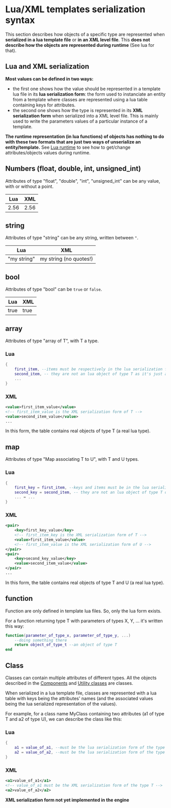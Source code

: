 # Lua/XML templates serialization syntax

This section describes how objects of a specific type are represented
when **serialized in a lua template file** or **in an XML level file**.
This **does not describe how the objects are represented during
runtime** (See lua for that).

## Lua and XML serialization

**Most values can be defined in two ways:**

-   the first one shows how the value should be represented in a
    template lua file in its **lua serialization form**: the form used
    to instanciate an entity from a template where classes are
    represented using a lua table containing keys for attributes.
-   the second one shows how the type is represented in its **XML
    serialization form** when serialized into a XML level file. This is
    mainly used to write the parameters values of a particular instance
    of a template.

**The runtime representation (in lua functions) of objects has nothing
to do with these two formats that are just two ways of unserialize an
entity/template.** See [Lua runtime](lua.md) to see how to get/change attributes/objects
values during runtime.

## Numbers (float, double, int, unsigned_int)

Attributes of type "float", "double", "int", "unsigned_int" can be any
value, with or without a point.

Lua | XML
----|----
2.56 | 2.56

## string

Attributes of type "string" can be any string, written between `"`.

Lua | XML
----|----
"my string" | my string (no quotes!)

## bool

Attributes of type "bool" can be `true` or `false`.

Lua | XML
----|----
true | true

## array

Attributes of type "array of T", with T a type.

### Lua

```lua
{
    first_item, --items must be respectively in the lua serialization form of T and U
    second_item, -- they are not an lua object of type T as it's just a description
    ...
}
```

### XML

```xml
<value>first_item_value</value>
<!-- first_item_value is the XML serialization form of T -->
<value>second_item_value</value>
...
```

In this form, the table contains real objects of type T (a real lua
type).

## map

Attributes of type "Map associating T to U", with T and U types.

### Lua

```lua
{
    first_key = first_item, --keys and items must be in the lua serialization form of T
    second_key = second_item, -- they are not an lua object of type T or U as it's just a description
    ... = ...
}
```

### XML

```xml
<pair>
    <key>first_key_value</key>
    <!-- first_item_key is the XML serialization form of T -->
    <value>first_item_value</value>
    <!-- first_item_value is the XML serialization form of U -->
</pair>
<pair>
    <key>second_key_value</key>
    <value>second_item_value</value>
</pair>
...
```

In this form, the table contains real objects of type T and U (a real
lua type).

## function

Function are only defined in template lua files. So, only the lua form
exists.

For a function returning type T with parameters of types X, Y, ... it's
written this way:

```lua
function(parameter_of_type_x, parameter_of_type_y, ...)
    --doing something there
    return object_of_type_t --an object of type T
end
```

## Class

Classes can contain multiple attributes of different types. All the
objects described in the [Components](components.md)
and [Utility classes](utility-classes.md) are classes.

When serialized in a lua template file, classes are represented with a
lua table with keys being the attributes' names (and the associated
values being the lua serialized representation of the values).

For example, for a class name MyClass containing two attributes (a1 of
type T and a2 of type U), we can describe the class like this:

### Lua

```lua
{
    a1 = value_of_a1, --must be the lua serialization form of the type T
    a2 = value_of_a2, --must be the lua serialization form of the type U
}
```

### XML

```xml
<a1>value_of_a1</a1>
<!-- value_of_a1 must be the XML serialization form of the type T -->
<a2>value_of_a2</a2>
```

**XML serialization form not yet implemented in the engine**
